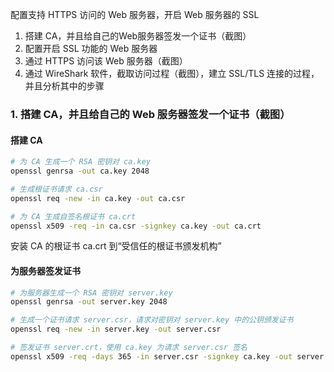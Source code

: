 配置支持 HTTPS 访问的 Web 服务器，开启 Web 服务器的 SSL
1. 搭建 CA，并且给自己的Web服务器签发一个证书（截图）
1. 配置开启 SSL 功能的 Web 服务器
1. 通过 HTTPS 访问该 Web 服务器（截图）
1. 通过 WireShark 软件，截取访问过程（截图），建立 SSL/TLS 连接的过程，并且分析其中的步骤

### 1. 搭建 CA，并且给自己的 Web 服务器签发一个证书（截图）

#### 搭建 CA

```bash
# 为 CA 生成一个 RSA 密钥对 ca.key
openssl genrsa -out ca.key 2048

# 生成根证书请求 ca.csr
openssl req -new -in ca.key -out ca.csr

# 为 CA 生成自签名根证书 ca.crt
openssl x509 -req -in ca.csr -signkey ca.key -out ca.crt
```

安装 CA 的根证书 ca.crt 到“受信任的根证书颁发机构”

#### 为服务器签发证书
```bash
# 为服务器生成一个 RSA 密钥对 server.key
openssl genrsa -out server.key 2048

# 生成一个证书请求 server.csr，请求对密钥对 server.key 中的公钥颁发证书
openssl req -new -in server.key -out server.csr

# 签发证书 server.crt，使用 ca.key 为请求 server.csr 签名
openssl x509 -req -days 365 -in server.csr -signkey ca.key -out server.crt
```

